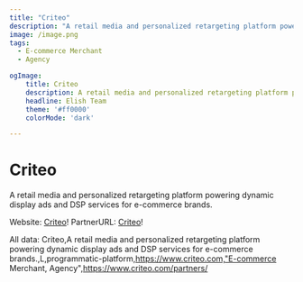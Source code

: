 ```yaml
---
title: "Criteo"
description: "A retail media and personalized retargeting platform powering dynamic display ads and DSP services for e-commerce brands."
image: /image.png
tags: 
  - E-commerce Merchant
  - Agency

ogImage:
    title: Criteo
    description: A retail media and personalized retargeting platform powering dynamic display ads and DSP services for e-commerce brands.
    headline: Elish Team
    theme: '#ff0000'
    colorMode: 'dark'

---
```


# Criteo

A retail media and personalized retargeting platform powering dynamic display ads and DSP services for e-commerce brands.

Website: [Criteo](https://www.criteo.com)!
PartnerURL: [Criteo](https://www.criteo.com/partners/)!

All data:
Criteo,A retail media and personalized retargeting platform powering dynamic display ads and DSP services for e-commerce brands.,L,programmatic-platform,https://www.criteo.com,"E-commerce Merchant, Agency",https://www.criteo.com/partners/